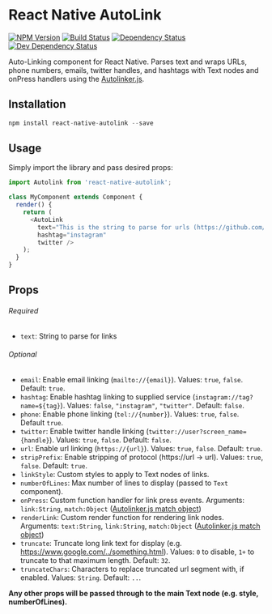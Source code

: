 # React Native AutoLink
[![NPM Version][npm-image]][npm-url] [![Build Status][build-image]][build-url] [![Dependency Status][depstat-image]][depstat-url] [![Dev Dependency Status][devdepstat-image]][devdepstat-url]

Auto-Linking component for React Native. Parses text and wraps URLs, phone numbers, emails, twitter handles, and hashtags with Text nodes and onPress handlers using the [Autolinker.js](https://github.com/gregjacobs/Autolinker.js).

## Installation

```javascript
npm install react-native-autolink --save
```

## Usage

Simply import the library and pass desired props:

```javascript
import Autolink from 'react-native-autolink';

class MyComponent extends Component {
  render() {
    return (
      <AutoLink
        text="This is the string to parse for urls (https://github.com/joshswan/react-native-autolink), phone numbers (415-555-5555), emails (josh@sportifik.com), twitter handles (@twitter), and hashtags (#exciting)"
        hashtag="instagram"
        twitter />
    );
  }
}
```

## Props

###### Required
* `text`: String to parse for links

###### Optional
* `email`: Enable email linking (`mailto://{email}`). Values: `true`, `false`. Default: `true`.
* `hashtag`: Enable hashtag linking to supplied service (`instagram://tag?name=${tag}`). Values: `false`, `"instagram"`, `"twitter"`. Default: `false`.
* `phone`: Enable phone linking (`tel://{number}`). Values: `true`, `false`. Default `true`.
* `twitter`: Enable twitter handle linking (`twitter://user?screen_name={handle}`). Values: `true`, `false`. Default: `false`.
* `url`: Enable url linking (`https://{url}`). Values: `true`, `false`. Default: `true`.
* `stripPrefix`: Enable stripping of protocol (https://url -> url). Values: `true`, `false`. Default: `true`.
* `linkStyle`: Custom styles to apply to Text nodes of links.
* `numberOfLines`: Max number of lines to display (passed to `Text` component).
* `onPress`: Custom function handler for link press events. Arguments: `link:String`, `match:Object` ([Autolinker.js match object](http://gregjacobs.github.io/Autolinker.js/docs/#!/api/Autolinker.match.Match))
* `renderLink`: Custom render function for rendering link nodes. Arguments: `text:String`, `link:String`, `match:Object` ([Autolinker.js match object](http://gregjacobs.github.io/Autolinker.js/docs/#!/api/Autolinker.match.Match))
* `truncate`: Truncate long link text for display (e.g. https://www.google.com/../something.html). Values: `0` to disable, `1+` to truncate to that maximum length. Default: `32`.
* `truncateChars`: Characters to replace truncated url segment with, if enabled. Values: `String`. Default: `..`.

**Any other props will be passed through to the main Text node (e.g. style, numberOfLines).**

[build-url]: https://travis-ci.org/joshswan/react-native-autolink
[build-image]: https://travis-ci.org/joshswan/react-native-autolink.svg?branch=master
[depstat-url]: https://david-dm.org/joshswan/react-native-autolink
[depstat-image]: https://david-dm.org/joshswan/react-native-autolink.svg
[devdepstat-url]: https://david-dm.org/joshswan/react-native-autolink#info=devDependencies
[devdepstat-image]: https://david-dm.org/joshswan/react-native-autolink/dev-status.svg
[npm-url]: https://www.npmjs.com/package/react-native-autolink
[npm-image]: https://badge.fury.io/js/react-native-autolink.svg
